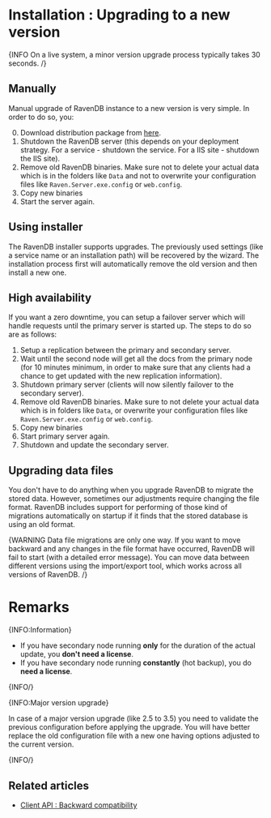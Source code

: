 # Installation : Upgrading to a new version

{INFO On a live system, a minor version upgrade process typically takes 30 seconds. /}

## Manually

Manual upgrade of RavenDB instance to a new version is very simple. In order to do so, you:

0. Download distribution package from [here](https://ravendb.net/download).
1. Shutdown the RavenDB server (this depends on your deployment strategy. For a service - shutdown the service. For a IIS site - shutdown the IIS site).
2. Remove old RavenDB binaries. Make sure not to delete your actual data which is in the folders like `Data` and not to overwrite your configuration files like `Raven.Server.exe.config` or `web.config`.
3. Copy new binaries 
4. Start the server again.

## Using installer

The RavenDB installer supports upgrades. The previously used settings (like a service name or an installation path) will be recovered by the wizard. The installation process first will automatically remove the old version and then install a new one.

## High availability

If you want a zero downtime, you can setup a failover server which will handle requests until the primary server is started up. The steps to do so are as follows:

1. Setup a replication between the primary and secondary server.
2. Wait until the second node will get all the docs from the primary node (for 10 minutes minimum, in order to make sure that any clients had a chance to get updated with the new replication information).
3. Shutdown primary server (clients will now silently failover to the secondary server).
4. Remove old RavenDB binaries. Make sure to not delete your actual data which is in folders like `Data`, or overwrite your configuration files like `Raven.Server.exe.config` or `web.config`.
5. Copy new binaries
6. Start primary server again.
7. Shutdown and update the secondary server.

## Upgrading data files

You don't have to do anything when you upgrade RavenDB to migrate the stored data. However, sometimes our adjustments require changing the file format. RavenDB includes support for performing of those kind of migrations automatically on startup if it finds that the stored database is using an old format.

{WARNING Data file migrations are only one way. If you want to move backward and any changes in the file format have occurred, RavenDB will fail to start (with a detailed error message). You can move data between different versions using the import/export tool, which works across all versions of RavenDB. /}

# Remarks

{INFO:Information}

- If you have secondary node running **only** for the duration of the actual update, you **don't need a license**.
- If you have secondary node running **constantly** (hot backup), you do **need a license**.

{INFO/}

{INFO:Major version upgrade}

In case of a major version upgrade (like 2.5 to 3.5) you need to validate the previous configuration before applying the upgrade. You will have better
replace the old configuration file with a new one having options adjusted to the current version.

{INFO/}

## Related articles

- [Client API : Backward compatibility](../../client-api/faq/backward-compatibility)
